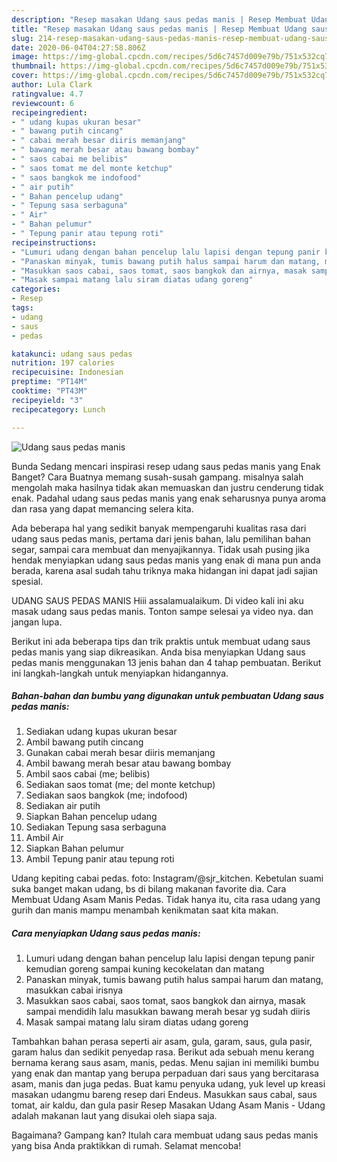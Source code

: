 ```yaml
---
description: "Resep masakan Udang saus pedas manis | Resep Membuat Udang saus pedas manis Yang Paling Enak"
title: "Resep masakan Udang saus pedas manis | Resep Membuat Udang saus pedas manis Yang Paling Enak"
slug: 214-resep-masakan-udang-saus-pedas-manis-resep-membuat-udang-saus-pedas-manis-yang-paling-enak
date: 2020-06-04T04:27:58.806Z
image: https://img-global.cpcdn.com/recipes/5d6c7457d009e79b/751x532cq70/udang-saus-pedas-manis-foto-resep-utama.jpg
thumbnail: https://img-global.cpcdn.com/recipes/5d6c7457d009e79b/751x532cq70/udang-saus-pedas-manis-foto-resep-utama.jpg
cover: https://img-global.cpcdn.com/recipes/5d6c7457d009e79b/751x532cq70/udang-saus-pedas-manis-foto-resep-utama.jpg
author: Lula Clark
ratingvalue: 4.7
reviewcount: 6
recipeingredient:
- " udang kupas ukuran besar"
- " bawang putih cincang"
- " cabai merah besar diiris memanjang"
- " bawang merah besar atau bawang bombay"
- " saos cabai me belibis"
- " saos tomat me del monte ketchup"
- " saos bangkok me indofood"
- " air putih"
- " Bahan pencelup udang"
- " Tepung sasa serbaguna"
- " Air"
- " Bahan pelumur"
- " Tepung panir atau tepung roti"
recipeinstructions:
- "Lumuri udang dengan bahan pencelup lalu lapisi dengan tepung panir kemudian goreng sampai kuning kecokelatan dan matang"
- "Panaskan minyak, tumis bawang putih halus sampai harum dan matang, masukkan cabai irisnya"
- "Masukkan saos cabai, saos tomat, saos bangkok dan airnya, masak sampai mendidih lalu masukkan bawang merah besar yg sudah diiris"
- "Masak sampai matang lalu siram diatas udang goreng"
categories:
- Resep
tags:
- udang
- saus
- pedas

katakunci: udang saus pedas 
nutrition: 197 calories
recipecuisine: Indonesian
preptime: "PT14M"
cooktime: "PT43M"
recipeyield: "3"
recipecategory: Lunch

---
```



![Udang saus pedas manis](https://img-global.cpcdn.com/recipes/5d6c7457d009e79b/751x532cq70/udang-saus-pedas-manis-foto-resep-utama.jpg)

Bunda Sedang mencari inspirasi resep udang saus pedas manis yang Enak Banget? Cara Buatnya memang susah-susah gampang. misalnya salah mengolah maka hasilnya tidak akan memuaskan dan justru cenderung tidak enak. Padahal udang saus pedas manis yang enak seharusnya punya aroma dan rasa yang dapat memancing selera kita.

Ada beberapa hal yang sedikit banyak mempengaruhi kualitas rasa dari udang saus pedas manis, pertama dari jenis bahan, lalu pemilihan bahan segar, sampai cara membuat dan menyajikannya. Tidak usah pusing jika hendak menyiapkan udang saus pedas manis yang enak di mana pun anda berada, karena asal sudah tahu triknya maka hidangan ini dapat jadi sajian spesial.

UDANG SAUS PEDAS MANIS Hiii assalamualaikum. Di video kali ini aku masak udang saus pedas manis. Tonton sampe selesai ya video nya. dan jangan lupa.


Berikut ini ada beberapa tips dan trik praktis untuk membuat udang saus pedas manis yang siap dikreasikan. Anda bisa menyiapkan Udang saus pedas manis menggunakan 13 jenis bahan dan 4 tahap pembuatan. Berikut ini langkah-langkah untuk menyiapkan hidangannya.

<!--inarticleads1-->

##### Bahan-bahan dan bumbu yang digunakan untuk pembuatan Udang saus pedas manis:

1. Sediakan  udang kupas ukuran besar
1. Ambil  bawang putih cincang
1. Gunakan  cabai merah besar diiris memanjang
1. Ambil  bawang merah besar atau bawang bombay
1. Ambil  saos cabai (me; belibis)
1. Sediakan  saos tomat (me; del monte ketchup)
1. Sediakan  saos bangkok (me; indofood)
1. Sediakan  air putih
1. Siapkan  Bahan pencelup udang
1. Sediakan  Tepung sasa serbaguna
1. Ambil  Air
1. Siapkan  Bahan pelumur
1. Ambil  Tepung panir atau tepung roti


Udang kepiting cabai pedas. foto: Instagram/@sjr_kitchen. Kebetulan suami suka banget makan udang, bs di bilang makanan favorite dia. Cara Membuat Udang Asam Manis Pedas. Tidak hanya itu, cita rasa udang yang gurih dan manis mampu menambah kenikmatan saat kita makan. 

<!--inarticleads2-->

##### Cara menyiapkan Udang saus pedas manis:

1. Lumuri udang dengan bahan pencelup lalu lapisi dengan tepung panir kemudian goreng sampai kuning kecokelatan dan matang
1. Panaskan minyak, tumis bawang putih halus sampai harum dan matang, masukkan cabai irisnya
1. Masukkan saos cabai, saos tomat, saos bangkok dan airnya, masak sampai mendidih lalu masukkan bawang merah besar yg sudah diiris
1. Masak sampai matang lalu siram diatas udang goreng


Tambahkan bahan perasa seperti air asam, gula, garam, saus, gula pasir, garam halus dan sedikit penyedap rasa. Berikut ada sebuah menu kerang bernama kerang saus asam, manis, pedas. Menu sajian ini memiliki bumbu yang enak dan mantap yang berupa perpaduan dari saus yang bercitarasa asam, manis dan juga pedas. Buat kamu penyuka udang, yuk level up kreasi masakan udangmu bareng resep dari Endeus. Masukkan saus cabal, saus tomat, air kaldu, dan gula pasir Resep Masakan Udang Asam Manis - Udang adalah makanan laut yang disukai oleh siapa saja. 

Bagaimana? Gampang kan? Itulah cara membuat udang saus pedas manis yang bisa Anda praktikkan di rumah. Selamat mencoba!
